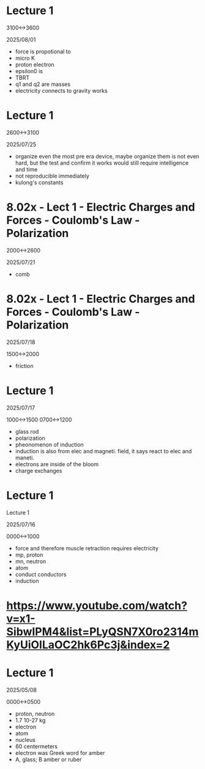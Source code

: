 
# Lecture 1

3100<->3600

2025/08/01

- force is propotional to
- micro K
- proton electron
- epsilon0 is 
- TBRT
- q1 and q2 are masses
- electricity connects to gravity works

# Lecture 1

2600<->3100

2025/07/25

- organize even the most pre era device, maybe organize them is not even hard, but the test and confirm it works would still require intelligence and time
- not reproducible immediately
- kulong's constants

# 8.02x - Lect 1 - Electric Charges and Forces - Coulomb's Law - Polarization

2000<->2600

2025/07/21

- comb

# 8.02x - Lect 1 - Electric Charges and Forces - Coulomb's Law - Polarization

2025/07/18

1500<->2000

- friction

# Lecture 1

2025/07/17

1000<->1500 0700<->1200

- glass rod
- polarization
- pheonomenon of induction
- induction is also from elec and magneti. field, it says react to elec and maneti.
- electrons are inside of the bloom
- charge exchanges

# Lecture 1

Lecture 1

2025/07/16

0000<->1000

- force and therefore muscle retraction requires electricity
- mp, proton
- mn, neutron
- atom
- conduct conductors
- induction

# https://www.youtube.com/watch?v=x1-SibwIPM4&list=PLyQSN7X0ro2314mKyUiOILaOC2hk6Pc3j&index=2

# Lecture 1

2025/05/08

0000<->0500

- proton, neutron
- 1.7 10-27 kg
- electron
- atom
- nucleus
- 60 centermeters
- electron was Greek word for amber
- A, glass; B amber or ruber
